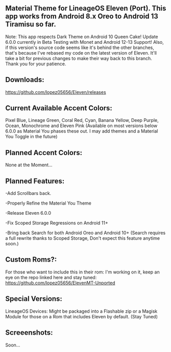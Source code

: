 Material Theme for LineageOS Eleven (Port). This app works from Android 8.x Oreo to Android 13 Tiramisu so far.
---------------------------------------------------------------------------------------------------------------------
Note: This app respects Dark Theme on Android 10 Queen Cake! Update 6.0.0 currently in Beta Testing with Monet and Android 12-13 Support! 
Also, if this version's source code seems like it's behind the other branches, that's because I've rebased my code on the latest version of Eleven. 
It'll take a bit for previous changes to make their way back to this branch. Thank you for your patience.

Downloads:
---------------------------------------------------------------------------------------------------------------------
https://github.com/lopez05656/Eleven/releases

Current Available Accent Colors: 
---------------------------------------------------------------------------------------------------------------------
Pixel Blue, Lineage Green, Coral Red, Cyan, Banana Yellow, Deep Purple, Ocean, Monochrome and Eleven Pink (Available on most versions below 6.0.0 as 
Material You phases these out. I may add themes and a Material You Toggle in the future)

Planned Accent Colors:
---------------------------------------------------------------------------------------------------------------------
None at the Moment...


Planned Features:
---------------------------------------------------------------------------------------------------------------------
-Add Scrollbars back.

-Properly Refine the Material You Theme

-Release Eleven 6.0.0

-Fix Scoped Storage Regressions on Android 11+

-Bring back Search for both Android Oreo and Android 10+ (Search requires a full rewrite thanks to Scoped Storage,
 Don't expect this feature anytime soon.)

Custom Roms?:
---------------------------------------------------------------------------------------------------------------------
For those who want to include this in their rom: I'm working on it, 
keep an eye on the repo linked here and stay tuned: https://github.com/lopez05656/ElevenMT-Unported

Special Versions:
---------------------------------------------------------------------------------------------------------------------
LineageOS Devices: Might be packaged into a Flashable zip or a Magisk Module for those on a Rom that includes Eleven
by default. (Stay Tuned)


Screeenshots:
---------------------------------------------------------------------------------------------------------------------
Soon...

